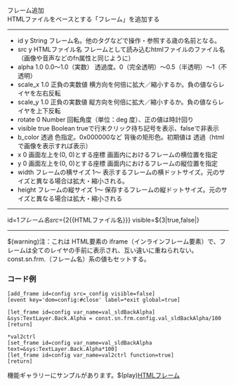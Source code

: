フレーム追加  
HTMLファイルをベースとする「フレーム」を追加する

***
- id	y		String	フレーム名。他のタグなどで操作・参照する歳の名前となる。
- src	y		HTMLファイル名	フレームとして読み込むhtmlファイルのファイル名（画像や音声などのfn属性と同じように）
- alpha		1.0	0.0〜1.0（実数）	透過度。0（完全透明）〜0.5（半透明）〜1（不透明）
- scale_x		1.0	正負の実数値	横方向を何倍に拡大／縮小するか。負の値ならレイヤを左右反転
- scale_y		1.0	正負の実数値	縦方向を何倍に拡大／縮小するか。負の値ならレイヤを上下反転
- rotate		0	Number	回転角度（単位：deg 度）、正の値は時計回り
- visible		true	Boolean	trueで行末クリック待ち記号を表示、falseで非表示
- b_color		透過	色指定。0x000000など	背後の矩形色。初期値は 透過（htmlで画像を表示すれば表示）
- x		0	画面左上を(0, 0)とする座標	画面内におけるフレームの横位置を指定
- y		0	画面左上を(0, 0)とする座標	画面内におけるフレームの縦位置を指定
- width		フレームの横サイズ	1〜	表示するフレームの横ドットサイズ。元のサイズと異なる場合は拡大・縮小される。
- height		フレームの縦サイズ	1〜	保存するフレームの縦ドットサイズ。元のサイズと異なる場合は拡大・縮小される

***
id=${1{{フレーム名}}} src=${2{{HTMLファイル名}}} visible=${3|true,false|}

***
$(warning)注：これは HTML要素の iframe（インラインフレーム要素）で、フレームは全てのレイヤの手前に表示され、互い違いに重ねられない。   
const.sn.frm.（フレーム名）系の値もセットする。

### コード例
~~~skynovel
[add_frame id=config src=_config visible=false]
[event key='dom=config:#close' label=*exit global=true]

[let_frame id=config var_name=val_sldBackAlpha]
&sys:TextLayer.Back.Alpha = const.sn.frm.config.val_sldBackAlpha/100
[return]

*val2ctrl
[set_frame id=config var_name=val_sldBackAlpha text=&sys:TextLayer.Back.Alpha*100]
[let_frame id=config var_name=val2ctrl function=true]
[return]
~~~

機能ギャラリーにサンプルがあります。$(play)[HTMLフレーム](https://famibee.github.io/SKYNovel_gallery/?cur=frame)
